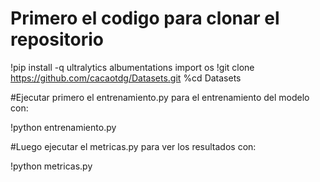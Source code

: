 # Primero el codigo para clonar el repositorio

!pip install -q ultralytics albumentations
import os
!git clone https://github.com/cacaotdg/Datasets.git
%cd Datasets

#Ejecutar primero el entrenamiento.py para el entrenamiento del modelo con:

!python entrenamiento.py

#Luego ejecutar el metricas.py para ver los resultados con:

!python metricas.py

